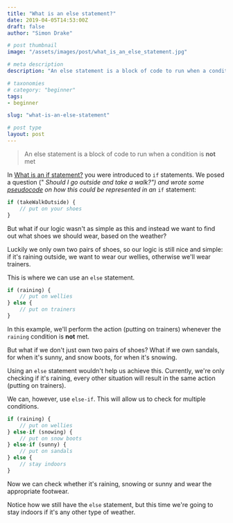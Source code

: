 ```yaml
---
title: "What is an else statement?"
date: 2019-04-05T14:53:00Z
draft: false
author: "Simon Drake"

# post thumbnail
image: "/assets/images/post/what_is_an_else_statement.jpg"

# meta description
description: "An else statement is a block of code to run when a condition is not met. The condition is first defined in an if statement."

# taxonomies
# category: "beginner"
tags:
- beginner

slug: "what-is-an-else-statement"

# post type
layout: post
---
```


> An else statement is a block of code to run when a condition is **not** met

In [What is an if statement?](https://codetips.co.uk/beginner/what-is-an-if-statement/) you were introduced to `if` statements. We posed a question (" __Should I go outside and take a walk_?") and wrote some [pseudocode](https://codetips.co.uk/beginner/what-is-pseudo-code/) on how this could be represented in an_ `if` statement:

```js
if (takeWalkOutside) {
    // put on your shoes
}
```



But what if our logic wasn't as simple as this and instead we want to find out what shoes we should wear, based on the weather?

Luckily we only own two pairs of shoes, so our logic is still nice and simple: if it's raining outside, we want to wear our wellies, otherwise we'll wear trainers.

This is where we can use an `else` statement.

```js
if (raining) {
    // put on wellies
} else {
    // put on trainers
}
```



In this example, we'll perform the action (putting on trainers) whenever the `raining` condition is **not** met.

But what if we don't just own two pairs of shoes? What if we own sandals, for when it's sunny, and snow boots, for when it's snowing.

Using an `else` statement wouldn't help us achieve this. Currently, we're only checking if it's raining, every other situation will result in the same action (putting on trainers).

We can, however, use `else-if`. This will allow us to check for multiple conditions.

```js
if (raining) {
    // put on wellies
} else-if (snowing) {
    // put on snow boots
} else-if (sunny) {
    // put on sandals
} else {
    // stay indoors
}
```



Now we can check whether it's raining, snowing or sunny and wear the appropriate footwear.

Notice how we still have the `else` statement, but this time we're going to stay indoors if it's any other type of weather.

